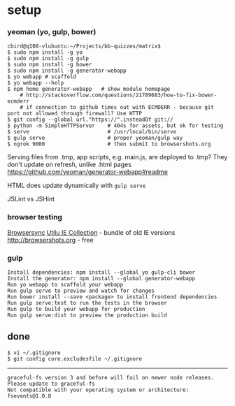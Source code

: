 # setup



### yeoman (yo, gulp, bower)

    cbird@q108-vlubuntu:~/Projects/bb-quizzes/matrix$ 
    $ sudo npm install -g yo
    $ sudo npm install -g gulp
    $ sudo npm install -g bower
    $ sudo npm install -g generator-webapp
    $ yo webapp # scaffold 
    $ yo webapp --help
    $ npm home generator-webapp   # show module homepage
        # http://stackoverflow.com/questions/21789683/how-to-fix-bower-ecmderr
        # if connection to github times out with ECMDERR - because git port not allowed through firewall? Use HTTP
    $ git config --global url."https://".insteadOf git://
    $ python -m SimpleHTTPServer    # 404s for assets, but ok for testing
    $ serve                         # /usr/local/bin/serve
    $ gulp serve                    # proper yeoman/gulp way
    $ ngrok 9000                    # then submit to browsershots.org

Serving files from .tmp, app
scripts, e.g. main.js, are deployed to .tmp? They don't update on refresh, unlike .html pages
https://github.com/yeoman/generator-webapp#readme

HTML does update dynamically with `gulp serve`

JSLint vs JSHint

### browser testing

[Browsersync](https://www.browsersync.io/)
[Utilu IE Collection](http://utilu.com/IECollection/) - bundle of old IE versions
http://browsershots.org - free

### gulp

    Install dependencies: npm install --global yo gulp-cli bower
    Install the generator: npm install --global generator-webapp
    Run yo webapp to scaffold your webapp
    Run gulp serve to preview and watch for changes
    Run bower install --save <package> to install frontend dependencies
    Run gulp serve:test to run the tests in the browser
    Run gulp to build your webapp for production
    Run gulp serve:dist to preview the production build

## done

    $ vi ~/.gitignore
    $ git config core.excludesfile ~/.gitignore

---

    graceful-fs version 3 and before will fail on newer node releases. Please update to graceful-fs
    Not compatible with your operating system or architecture: fsevents@1.0.8